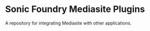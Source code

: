 Sonic Foundry Mediasite Plugins
===============================
A repository for integrating Mediasite with other applications.